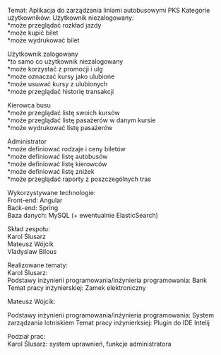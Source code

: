 Temat: Aplikacja do zarządzania liniami autobusowymi PKS
Kategorie użytkowników: 
Użytkownik niezalogowany:  
*może przeglądać rozkład jazdy  
*może kupić bilet  
*może wydrukować bilet  

Użytkownik zalogowany  
*to samo co użytkownik niezalogowany  
*może korzystać z promocji i ulg  
*może oznaczać kursy jako ulubione  
*może usuwać kursy z ulubionych  
*może przeglądać historię transakcji  
  
Kierowca busu  
*może przeglądać listę swoich kursów  
*może przeglądać listę pasażerów w danym kursie  
*może wydrukować listę pasażerów  
   
Administrator  
*może definiować rodzaje i ceny biletów  
*może definiować listę autobusów  
*może definiować listę kierowców  
*może definiować listę zniżek  
*może przeglądać raporty z poszczególnych tras  
  
Wykorzystywane technologie:  
Front-end: Angular  
Back-end: Spring  
Baza danych: MySQL (+ ewentualnie ElasticSearch)  
  
Skład zespołu:  
Karol Ślusarz  
Mateusz Wójcik  
Vladyslaw Bilous  
  
Realizowane tematy:  
Karol Ślusarz:  
Podstawy inżynierii programowania/inżynieria programowania: Bank  
Temat pracy inżynierskiej: Zamek elektroniczny 

Mateusz Wójcik:

Podstawy inżynierii programowania/inżynieria programowania: System zarządzania lotniskiem
Temat pracy inżynierksiej: Plugin do IDE Intelij
  
Podział prac:   
Karol Ślusarz: system uprawnień, funkcje administratora  
